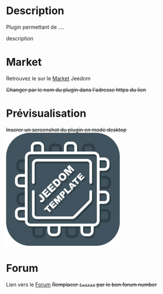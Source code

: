 # Description

Plugin permettant de ....

description

# Market

Retrouvez le sur le [Market](https://www.jeedom.com/market/index.php?v=d&p=market&type=plugin&&name=<Plugin>) Jeedom 

~~Changer <Plugin> par le nom du plugin dans l'adresse https du lien~~

# Prévisualisation

~~Inserer un screenshot du plugin en mode desktop~~
![scrennshot1](../images/template_icon.png)

# Forum

Lien vers le [Forum](https://www.jeedom.com/forum/viewtopic.php?t=xxxx)
~~Remplacer `t=xxxx` par le bon forum number~~
